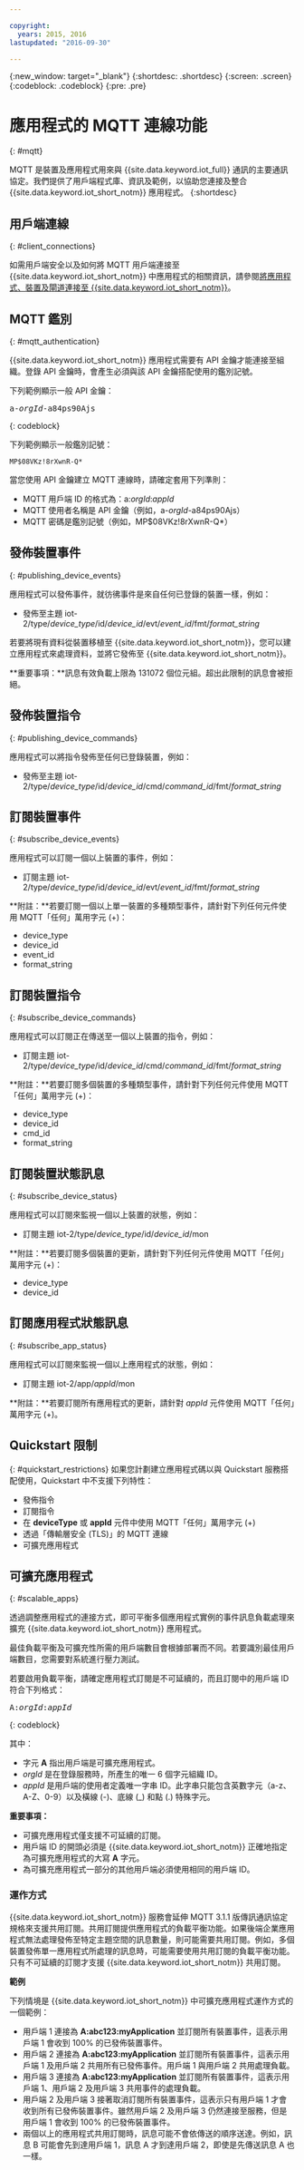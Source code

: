 ```yaml
---

copyright:
  years: 2015, 2016
lastupdated: "2016-09-30"

---
```


{:new_window: target="\_blank"}
{:shortdesc: .shortdesc}
{:screen: .screen}
{:codeblock: .codeblock}
{:pre: .pre}


# 應用程式的 MQTT 連線功能
{: #mqtt}

MQTT 是裝置及應用程式用來與 {{site.data.keyword.iot_full}} 通訊的主要通訊協定。我們提供了用戶端程式庫、資訊及範例，以協助您連接及整合 {{site.data.keyword.iot_short_notm}} 應用程式。
{:shortdesc}

## 用戶端連線
{: #client_connections}

如需用戶端安全以及如何將 MQTT 用戶端連接至 {{site.data.keyword.iot_short_notm}} 中應用程式的相關資訊，請參閱[將應用程式、裝置及閘道連接至 {{site.data.keyword.iot_short_notm}}](../reference/security/connect_devices_apps_gw.html)。

## MQTT 鑑別
{: #mqtt_authentication}

{{site.data.keyword.iot_short_notm}} 應用程式需要有 API 金鑰才能連接至組織。登錄 API 金鑰時，會產生必須與該 API 金鑰搭配使用的鑑別記號。

下列範例顯示一般 API 金鑰：

<pre class="pre">a-<var class="keyword varname">orgId</var>-a84ps90Ajs</pre>
{: codeblock}


下列範例顯示一般鑑別記號：

```
MP$08VKz!8rXwnR-Q*
```

當您使用 API 金鑰建立 MQTT 連線時，請確定套用下列準則：

- MQTT 用戶端 ID 的格式為：a:*orgId*:*appId*
- MQTT 使用者名稱是 API 金鑰（例如，a-*orgId*-a84ps90Ajs）
- MQTT 密碼是鑑別記號（例如，MP$08VKz!8rXwnR-Q*）


## 發佈裝置事件
{: #publishing_device_events}

應用程式可以發佈事件，就彷彿事件是來自任何已登錄的裝置一樣，例如：

-  發佈至主題 iot-2/type/*device_type*/id/*device_id*/evt/*event_id*/fmt/*format_string*

若要將現有資料從裝置移植至 {{site.data.keyword.iot_short_notm}}，您可以建立應用程式來處理資料，並將它發佈至 {{site.data.keyword.iot_short_notm}}。

**重要事項：**訊息有效負載上限為 131072 個位元組。超出此限制的訊息會被拒絕。

## 發佈裝置指令
{: #publishing_device_commands}

應用程式可以將指令發佈至任何已登錄裝置，例如：

-  發佈至主題 iot-2/type/*device_type*/id/*device_id*/cmd/*command_id*/fmt/*format_string*

## 訂閱裝置事件
{: #subscribe_device_events}

應用程式可以訂閱一個以上裝置的事件，例如：

-  訂閱主題 iot-2/type/*device_type*/id/*device_id*/evt/*event_id*/fmt/*format_string*

**附註：**若要訂閱一個以上單一裝置的多種類型事件，請針對下列任何元件使用 MQTT「任何」萬用字元 (+)：

- device_type
- device_id
- event_id
- format_string

## 訂閱裝置指令
{: #subscribe_device_commands}

應用程式可以訂閱正在傳送至一個以上裝置的指令，例如：

-  訂閱主題 iot-2/type/*device_type*/id/*device_id*/cmd/*command_id*/fmt/*format_string*

**附註：**若要訂閱多個裝置的多種類型事件，請針對下列任何元件使用 MQTT「任何」萬用字元 (+)：

-  device_type
-  device_id
-  cmd_id
-  format_string

## 訂閱裝置狀態訊息
{: #subscribe_device_status}

應用程式可以訂閱來監視一個以上裝置的狀態，例如：

-  訂閱主題 iot-2/type/*device_type*/id/*device_id*/mon

**附註：**若要訂閱多個裝置的更新，請針對下列任何元件使用 MQTT「任何」萬用字元 (+)：

- device_type
- device_id

## 訂閱應用程式狀態訊息
{: #subscribe_app_status}

應用程式可以訂閱來監視一個以上應用程式的狀態，例如：

- 訂閱主題 iot-2/app/*appId*/mon

**附註：**若要訂閱所有應用程式的更新，請針對 *appId* 元件使用 MQTT「任何」萬用字元 (+)。


## Quickstart 限制
{: #quickstart_restrictions}
如果您計劃建立應用程式碼以與 Quickstart 服務搭配使用，Quickstart 中不支援下列特性：

- 發佈指令
- 訂閱指令
- 在 **deviceType** 或 **appId** 元件中使用 MQTT「任何」萬用字元 (+)
- 透過「傳輸層安全 (TLS)」的 MQTT 連線
- 可擴充應用程式

## 可擴充應用程式
{: #scalable_apps}

透過調整應用程式的連接方式，即可平衡多個應用程式實例的事件訊息負載處理來擴充 {{site.data.keyword.iot_short_notm}} 應用程式。

最佳負載平衡及可擴充性所需的用戶端數目會根據部署而不同。若要識別最佳用戶端數目，您需要對系統進行壓力測試。

若要啟用負載平衡，請確定應用程式訂閱是不可延續的，而且訂閱中的用戶端 ID 符合下列格式：

<pre class="pre">A:<var class="keyword varname">orgId</var>:<var class="keyword varname">appId</var></pre>
{: codeblock}

其中：
-  字元 **A** 指出用戶端是可擴充應用程式。
-  *orgId* 是在登錄服務時，所產生的唯一 6 個字元組織 ID。
-  *appId* 是用戶端的使用者定義唯一字串 ID。此字串只能包含英數字元（a-z、A-Z、0-9）以及橫線 (-)、底線 (_) 和點 (.) 特殊字元。

**重要事項：**
- 可擴充應用程式僅支援不可延續的訂閱。
- 用戶端 ID 的開頭必須是 {{site.data.keyword.iot_short_notm}} 正確地指定為可擴充應用程式的大寫 **A** 字元。
- 為可擴充應用程式一部分的其他用戶端必須使用相同的用戶端 ID。


### 運作方式

{{site.data.keyword.iot_short_notm}} 服務會延伸 MQTT 3.1.1 版傳訊通訊協定規格來支援共用訂閱。共用訂閱提供應用程式的負載平衡功能。如果後端企業應用程式無法處理發佈至特定主題空間的訊息數量，則可能需要共用訂閱。例如，多個裝置發佈單一應用程式所處理的訊息時，可能需要使用共用訂閱的負載平衡功能。只有不可延續的訂閱才支援 {{site.data.keyword.iot_short_notm}} 共用訂閱。


**範例**

下列情境是 {{site.data.keyword.iot_short_notm}} 中可擴充應用程式運作方式的一個範例：

- 用戶端 1 連接為 **A:abc123:myApplication** 並訂閱所有裝置事件，這表示用戶端 1 會收到 100% 的已發佈裝置事件。
- 用戶端 2 連接為 **A:abc123:myApplication** 並訂閱所有裝置事件，這表示用戶端 1 及用戶端 2 共用所有已發佈事件。用戶端 1 與用戶端 2 共用處理負載。
- 用戶端 3 連接為 **A:abc123:myApplication** 並訂閱所有裝置事件，這表示用戶端 1、用戶端 2 及用戶端 3 共用事件的處理負載。
- 用戶端 2 及用戶端 3 接著取消訂閱所有裝置事件，這表示只有用戶端 1 才會收到所有已發佈裝置事件。雖然用戶端 2 及用戶端 3 仍然連接至服務，但是用戶端 1 會收到 100% 的已發佈裝置事件。
- 兩個以上的應用程式共用訂閱時，訊息可能不會依傳送的順序送達。例如，訊息 B 可能會先到達用戶端 1，訊息 A 才到達用戶端 2，即使是先傳送訊息 A 也一樣。
